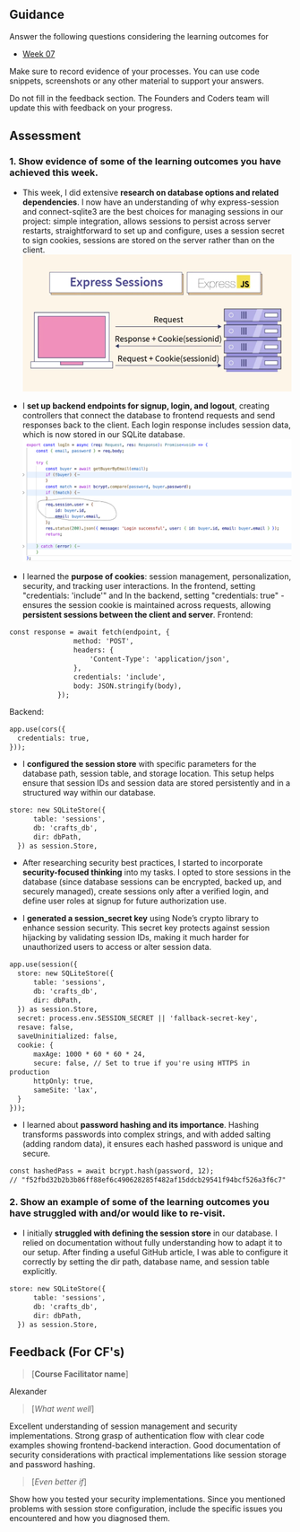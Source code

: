## Guidance
Answer the following questions considering the learning outcomes for
- [Week 07](https://learn.foundersandcoders.com/course/syllabus/developer/week07-project04-authentication/learning-outcomes/)

Make sure to record evidence of your processes. You can use code snippets, screenshots or any other material to support your answers.

Do not fill in the feedback section. The Founders and Coders team will update this with feedback on your progress.

## Assessment
 ### 1. Show evidence of some of the learning outcomes you have achieved this week.
- This week, I did extensive **research on database options and related dependencies**. I now have an understanding of why express-session and connect-sqlite3 are the best choices for managing sessions in our project: simple integration, allows sessions to persist across server restarts, straightforward to set up and configure, uses a session secret to sign cookies, sessions are stored on the server rather than on the client. 
![express-session](./screenshots/express-session.png)

- I **set up backend endpoints for signup, login, and logout**, creating controllers that connect the database to frontend requests and send responses back to the client. Each login response includes session data, which is now stored in our SQLite database.
![res_session](./screenshots/res_session.png)

- I learned the **purpose of cookies**: session management, personalization, security, and tracking user interactions. In the frontend, setting "credentials: 'include'" and In the backend, setting "credentials: true" - ensures the session cookie is maintained across requests, allowing **persistent sessions between the client and server**. 
Frontend:
```
const response = await fetch(endpoint, {
				method: 'POST',
				headers: {
					'Content-Type': 'application/json',
				},
				credentials: 'include',
				body: JSON.stringify(body),
			});
```
Backend:
```
app.use(cors({
  credentials: true,
}));
```

- I **configured the session store** with specific parameters for the database path, session table, and storage location. This setup helps ensure that session IDs and session data are stored persistently and in a structured way within our database.
```
store: new SQLiteStore({
      table: 'sessions',
      db: 'crafts_db',
      dir: dbPath,
  }) as session.Store,
```

- After researching security best practices, I started to incorporate **security-focused thinking** into my tasks. I opted to store sessions in the database (since database sessions can be encrypted, backed up, and securely managed), create sessions only after a verified login, and define user roles at signup for future authorization use.

- I **generated a session_secret key** using Node’s crypto library to enhance session security. This secret key protects against session hijacking by validating session IDs, making it much harder for unauthorized users to access or alter session data.
```
app.use(session({
  store: new SQLiteStore({
      table: 'sessions',
      db: 'crafts_db',
      dir: dbPath,
  }) as session.Store,
  secret: process.env.SESSION_SECRET || 'fallback-secret-key',
  resave: false,
  saveUninitialized: false,
  cookie: {
      maxAge: 1000 * 60 * 60 * 24,
      secure: false, // Set to true if you're using HTTPS in production
      httpOnly: true,
      sameSite: 'lax',
  }
}));
```

- I learned about **password hashing and its importance**. Hashing transforms passwords into complex strings, and with added salting (adding random data), it ensures each hashed password is unique and secure.
```
const hashedPass = await bcrypt.hash(password, 12);
// "f52fbd32b2b3b86ff88ef6c490628285f482af15ddcb29541f94bcf526a3f6c7"
```

 ### 2. Show an example of some of the learning outcomes you have struggled with and/or would like to re-visit.
-  I initially **struggled with defining the session store** in our database. I relied on documentation without fully understanding how to adapt it to our setup. After finding a useful GitHub article, I was able to configure it correctly by setting the dir path, database name, and session table explicitly.
```
store: new SQLiteStore({
      table: 'sessions',
      db: 'crafts_db',
      dir: dbPath,
  }) as session.Store,
```
## Feedback (For CF's)
> [**Course Facilitator name**]

Alexander

> [*What went well*]

Excellent understanding of session management and security implementations. Strong grasp of authentication flow with clear code examples showing frontend-backend interaction. Good documentation of security considerations with practical implementations like session storage and password hashing.

> [*Even better if*]

Show how you tested your security implementations. Since you mentioned problems with session store configuration, include the specific issues you encountered and how you diagnosed them.
